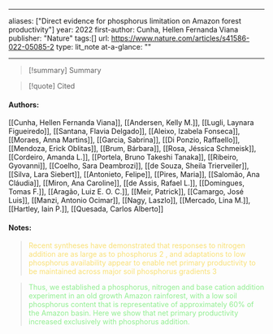   
---
aliases: ["Direct evidence for phosphorus limitation on Amazon forest productivity"] 
year: 2022 
first-author: Cunha, Hellen Fernanda Viana
publisher: "Nature" 
tags:[]
url: https://www.nature.com/articles/s41586-022-05085-2 
type: lit_note
at-a-glance: ""

--- 



>[!summary] Summary

>[!quote] Cited
#### Authors:
[[Cunha, Hellen Fernanda Viana]], [[Andersen, Kelly M.]], [[Lugli, Laynara Figueiredo]], [[Santana, Flavia Delgado]], [[Aleixo, Izabela Fonseca]], [[Moraes, Anna Martins]], [[Garcia, Sabrina]], [[Di Ponzio, Raffaello]], [[Mendoza, Erick Oblitas]], [[Brum, Bárbara]], [[Rosa, Jéssica Schmeisk]], [[Cordeiro, Amanda L.]], [[Portela, Bruno Takeshi Tanaka]], [[Ribeiro, Gyovanni]], [[Coelho, Sara Deambrozi]], [[de Souza, Sheila Trierveiler]], [[Silva, Lara Siebert]], [[Antonieto, Felipe]], [[Pires, Maria]], [[Salomão, Ana Cláudia]], [[Miron, Ana Caroline]], [[de Assis, Rafael L.]], [[Domingues, Tomas F.]], [[Aragão, Luiz E. O. C.]], [[Meir, Patrick]], [[Camargo, José Luis]], [[Manzi, Antonio Ocimar]], [[Nagy, Laszlo]], [[Mercado, Lina M.]], [[Hartley, Iain P.]], [[Quesada, Carlos Alberto]]

#### Notes:


    
> <span style="color: #F9E076">Recent syntheses have demonstrated that responses to nitrogen addition are as large as to phosphorus 2 , and adaptations to low phosphorus availability appear to enable net primary productivity to be maintained across major soil phosphorus gradients 3</span>
    

    
> <span style="color: #90EE90">Thus, we established a phosphorus, nitrogen and base cation addition experiment in an old growth Amazon rainforest, with a low soil phosphorus content that is representative of approximately 60% of the Amazon basin. Here we show that net primary productivity increased exclusively with phosphorus addition.</span>
    


